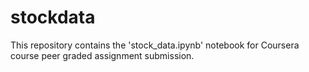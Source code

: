 # stockdata

This repository contains the 'stock_data.ipynb' notebook for Coursera course peer graded assignment submission.
